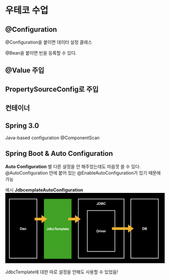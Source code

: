 # 우테코 수업

## @Configuration

@Configuration을 붙이면 데이터 설정 클래스

@Bean을 붙이면 빈을 등록할 수 있다.

## @Value 주입

## PropertySourceConfig로 주입

## 컨테이너

## Spring 3.0
Java-based configuration
@ComponentScan

## Spring Boot & Auto Configuration

__Auto Configuration__
별 다른 설정을 안 해주었는데도 마음껏 쓸 수 있다.
@AutoConfiguration 안에 붙어 있는 @EnableAutoConfiguration가 있기 때문에 가능

예시
__JdbcemplateAutoConfiguration__
![](images/2021-05-25-11-35-15.png)

JdbcTemplate에 대한 따로 설정을 안해도 사용할 수 있었음!